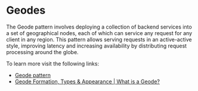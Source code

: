 # Geodes

The Geode pattern involves deploying a collection of backend services into a set of geographical nodes, each of which can service any request for any client in any region. This pattern allows serving requests in an active-active style, improving latency and increasing availability by distributing request processing around the globe.

To learn more visit the following links:

- [Geode pattern](https://learn.microsoft.com/en-us/azure/architecture/patterns/geodes)
- [Geode Formation, Types & Appearance | What is a Geode?](https://study.com/academy/lesson/geode-formation-types-appearance.ht)
